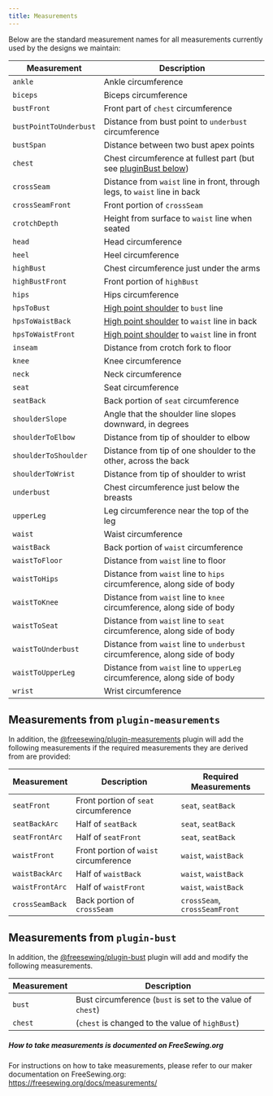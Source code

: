 ```yaml
---
title: Measurements
---
```


Below are the standard measurement names for all measurements
currently used by the designs we maintain:

| Measurement | Description |
|-------------|-------------|
| `ankle` | Ankle circumference |
| `biceps` | Biceps circumference |
| `bustFront` | Front part of `chest` circumference |
| `bustPointToUnderbust` | Distance from bust point to `underbust` circumference |
| `bustSpan`  | Distance between two bust apex points |
| `chest` | Chest circumference at fullest part (but see [pluginBust below](#measurements-from-pluginbust)) |
| `crossSeam` | Distance from `waist` line in front, through legs, to `waist` line in back |
| `crossSeamFront` | Front portion of `crossSeam` |
| `crotchDepth` | Height from surface to `waist` line when seated |
| `head` | Head circumference |
| `heel` | Heel circumference |
| `highBust` | Chest circumference just under the arms |
| `highBustFront` | Front portion of `highBust` |
| `hips` | Hips circumference |
| `hpsToBust` | [High point shoulder][hps] to `bust` line |
| `hpsToWaistBack` | [High point shoulder][hps] to `waist` line in back |
| `hpsToWaistFront` | [High point shoulder][hps] to `waist` line in front |
| `inseam` | Distance from crotch fork to floor |
| `knee` | Knee circumference |
| `neck` | Neck circumference |
| `seat` | Seat circumference |
| `seatBack` | Back portion of `seat` circumference |
| `shoulderSlope` | Angle that the shoulder line slopes downward, in degrees |
| `shoulderToElbow` | Distance from tip of shoulder to elbow |
| `shoulderToShoulder` | Distance from tip of one shoulder to the other, across the back |
| `shoulderToWrist` | Distance from tip of shoulder to wrist |
| `underbust` | Chest circumference just below the breasts |
| `upperLeg` | Leg circumference near the top of the leg |
| `waist` | Waist circumference |
| `waistBack` | Back portion of `waist` circumference |
| `waistToFloor` | Distance from `waist` line to floor |
| `waistToHips` | Distance from `waist` line to `hips` circumference, along side of body |
| `waistToKnee` | Distance from `waist` line to `knee` circumference, along side of body |
| `waistToSeat` | Distance from `waist` line to `seat` circumference, along side of body |
| `waistToUnderbust` | Distance from `waist` line to `underbust` circumference, along side of body |
| `waistToUpperLeg` | Distance from `waist` line to `upperLeg` circumference, along side of body |
| `wrist` | Wrist circumference |

[hps]: https://freesewing.org/docs/measurements/hps/

## Measurements from `plugin-measurements`

In addition, the [@freesewing/plugin-measurements](/reference/plugins/measurements)
plugin will add the following measurements if the required measurements
they are derived from are provided:

| Measurement | Description | Required Measurements |
|-------------|-------------|-----------|
| `seatFront` | Front portion of `seat` circumference | `seat`, `seatBack` |
| `seatBackArc` | Half of `seatBack` | `seat`, `seatBack` |
| `seatFrontArc` | Half of `seatFront` | `seat`, `seatBack` |
| `waistFront` | Front portion of `waist` circumference | `waist`, `waistBack` |
| `waistBackArc` | Half of `waistBack` | `waist`, `waistBack` |
| `waistFrontArc` | Half of `waistFront` | `waist`, `waistBack` |
| `crossSeamBack` | Back portion of `crossSeam` | `crossSeam`,  `crossSeamFront` |

## Measurements from `plugin-bust`

In addition, the [@freesewing/plugin-bust](/reference/plugins/bust)
plugin will add and modify the following measurements.

| Measurement | Description |
|-------------|-------------|
| `bust` | Bust circumference (`bust` is set to the value of `chest`) |
| `chest` | (`chest` is changed to the value of `highBust`) |

<Tip>

##### How to take measurements is documented on FreeSewing.org

For instructions on how to take measurements, please refer to our
maker documentation on FreeSewing.org: https://freesewing.org/docs/measurements/

</Tip>
